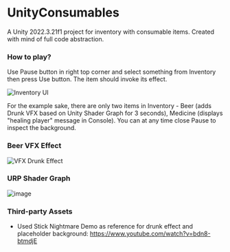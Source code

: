 # UnityConsumables
A Unity 2022.3.21f1 project for inventory with consumable items. Created with mind of full code abstraction.

### How to play?
Use Pause button in right top corner and select something from Inventory then press Use button. The item should invoke its effect.

![Inventory UI](https://github.com/user-attachments/assets/56dd0e75-00d7-49a6-8a76-63f9e6df5f7b)

For the example sake, there are only two items in Inventory - Beer (adds Drunk VFX based on Unity Shader Graph for 3 seconds), Medicine (displays "healing player" message in Console).
You can at any time close Pause to inspect the background.

### Beer VFX Effect
![VFX Drunk Effect](https://github.com/user-attachments/assets/fd0eb75c-1f36-41e4-9a1f-d484e4f37c05)

### URP Shader Graph
![image](https://github.com/user-attachments/assets/f7d8a92e-d5bd-4fc4-a89c-bcf1995d7beb)


### Third-party Assets
- Used Stick Nightmare Demo as reference for drunk effect and placeholder background: https://www.youtube.com/watch?v=bdn8-btmdjE
